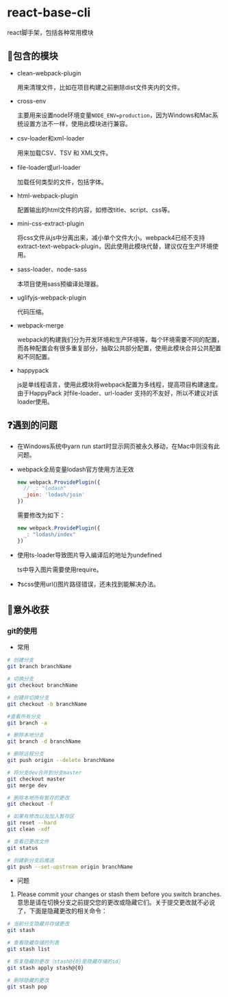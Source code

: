 # react-base-cli

react脚手架，包括各种常用模块

## :memo:包含的模块

- clean-webpack-plugin

  用来清理文件，比如在项目构建之前删除dist文件夹内的文件。
- cross-env

  主要用来设置node环境变量`NODE_ENV=production`，因为Windows和Mac系统设置方法不一样，使用此模块进行兼容。
- csv-loader和xml-loader

  用来加载CSV、TSV 和 XML文件。
- file-loader或url-loader

  加载任何类型的文件，包括字体。
- html-webpack-plugin

  配置输出的html文件的内容，如修改title、script、css等。
- mini-css-extract-plugin

  将css文件从js中分离出来，减小单个文件大小。webpack4已经不支持extract-text-webpack-plugin，因此使用此模块代替，建议仅在生产环境使用。
- sass-loader、node-sass

  本项目使用sass预编译处理器。
- uglifyjs-webpack-plugin

  代码压缩。
- webpack-merge

  webpack的构建我们分为开发环境和生产环境等，每个环境需要不同的配置，而各种配置会有很多重复部分，抽取公共部分配置，使用此模块合并公共配置和不同配置。
- happypack

  js是单线程语言，使用此模块将webpack配置为多线程，提高项目构建速度。由于HappyPack 对file-loader、url-loader 支持的不友好，所以不建议对该loader使用。

## :question:遇到的问题

- 在Windows系统中yarn run start时显示网页被永久移动，在Mac中则没有此问题。

- webpack全局变量lodash官方使用方法无效

  ```javascript
  new webpack.ProvidePlugin({
    // _: "lodash"
    _join: 'lodash/join'
  })
  ```

  需要修改为如下：

  ```javascript
  new webpack.ProvidePlugin({
    _: "lodash/index"
  })
  ```

- 使用ts-loader导致图片导入编译后的地址为undefined

  ts中导入图片需要使用require。

- :question:scss使用url()图片路径错误，还未找到能解决办法。

## :tada:意外收获

### git的使用

- 常用

```bash
# 创建分支
git branch branchName

# 切换分支
git checkout branchName

# 创建并切换分支
git checkout -b branchName

#查看所有分支
git branch -a

# 删除本地分支
git branch -d branchName

# 删除远程分支
git push origin --delete branchName

# 将分支dev合并到分支master
git checkout master
git merge dev

# 删除本地所有暂存的更改
git checkout -f

# 如果有修改以及加入暂存区
git reset --hard
git clean -xdf

# 查看已更改文件
git status

# 创建新分支后推送
git push --set-upstream origin branchName
```

- 问题

1. Please commit your changes or stash them before you switch branches.意思是请在切换分支之前提交您的更改或隐藏它们。关于提交更改就不必说了，下面是隐藏更改的相关命令：

  ```bash
  # 当前分支隐藏并存储更改
  git stash

  # 查看隐藏存储的列表
  git stash list

  # 恢复隐藏的更改（stash@{0}是隐藏存储的id）
  git stash apply stash@{0}

  # 删除隐藏的更改
  git stash pop
  ```
